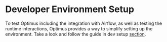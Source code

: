 # Developer Environment Setup
To test Optimus including the integration with Airflow, as well as testing the runtime interactions, Optimus provides 
a way to simplify setting up the environment. Take a look and follow the guide in dev setup [section](https://github.com/goto/optimus/tree/main/dev).
